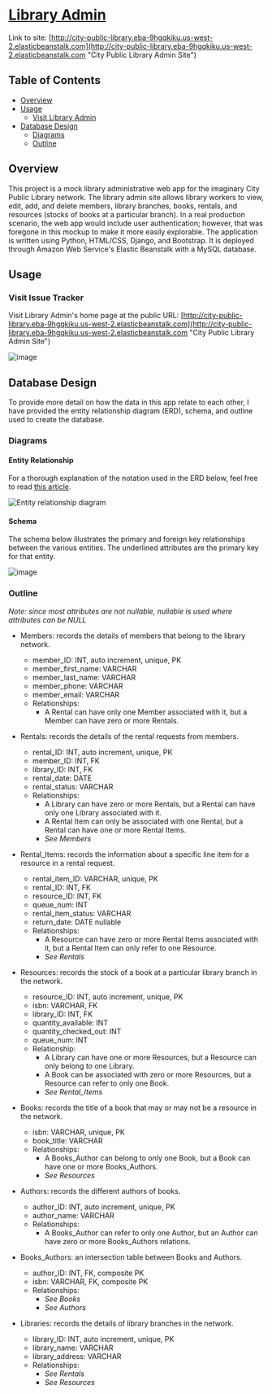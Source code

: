 # [Library Admin](http://city-public-library.eba-9hgqkiku.us-west-2.elasticbeanstalk.com "City Public Library Admin Site")
Link to site: [http://city-public-library.eba-9hgqkiku.us-west-2.elasticbeanstalk.com](http://city-public-library.eba-9hgqkiku.us-west-2.elasticbeanstalk.com "City Public Library Admin Site")

## Table of Contents
- [Overview](#overview "Overview")
- [Usage](#usage "Usage")
  - [Visit Library Admin](#visit "Library Admin")
- [Database Design](#database "Database Design")
  - [Diagrams](#diagrams "Diagrams")
  - [Outline](#outline "Outline")

## Overview <a name="overview"></a>
This project is a mock library administrative web app for the imaginary City Public Library network. The library admin site allows library workers to view, edit, add, and delete members, library branches, books, rentals, and resources (stocks of books at a particular branch). In a real production scenario, the web app would include user authentication; however, that was foregone in this mockup to make it more easily explorable. The application is written using Python, HTML/CSS, Django, and Bootstrap. It is deployed through Amazon Web Service's Elastic Beanstalk with a MySQL database.

## Usage <a name="usage"></a>

### Visit Issue Tracker <a name="visit"></a>
Visit Library Admin's home page at the public URL: [http://city-public-library.eba-9hgqkiku.us-west-2.elasticbeanstalk.com](http://city-public-library.eba-9hgqkiku.us-west-2.elasticbeanstalk.com "City Public Library Admin Site")

![image](https://github.com/realKP/library-admin/assets/76978772/a29f1e27-4d7b-4dd0-9e38-5fd24cfa3c66)


## Database Design <a name="database"></a>
To provide more detail on how the data in this app relate to each other, I have provided the entity relationship diagram (ERD), schema, and outline used to create the database.

### Diagrams <a name="diagrams"></a>
#### Entity Relationship
For a thorough explanation of the notation used in the ERD below, feel free to read [this article](https://www.freecodecamp.org/news/crows-foot-notation-relationship-symbols-and-how-to-read-diagrams/ "Crow's Foot Notation").


![Entity relationship diagram](https://github.com/realKP/library-admin/assets/76978772/862ec2cb-d8dd-45dd-bad5-05eab60a2eab)

#### Schema
The schema below illustrates the primary and foreign key relationships between the various entities. The underlined attributes are the primary key for that entity.


![image](https://github.com/realKP/library-admin/assets/76978772/fa7ae6b8-fab2-4651-beef-4548766d682e)


### Outline <a name="outline"></a>
_Note: since most attributes are not nullable, nullable is used where attributes can be NULL_

- Members: records the details of members that belong to the library network.
  - member_ID: INT, auto increment, unique, PK
  - member_first_name: VARCHAR
  - member_last_name: VARCHAR
  - member_phone: VARCHAR
  - member_email: VARCHAR
  - Relationships:
    - A Rental can have only one Member associated with it, but a Member can have zero or more Rentals.

- Rentals: records the details of the rental requests from members.
  - rental_ID: INT, auto increment, unique, PK
  - member_ID: INT, FK
  - library_ID: INT, FK
  - rental_date: DATE
  - rental_status: VARCHAR
  - Relationships:
    - A Library can have zero or more Rentals, but a Rental can have only one Library associated with it.
    - A Rental Item can only be associated with one Rental, but a Rental can have one or more Rental Items.
    - _See Members_

- Rental_Items: records the information about a specific line item for a resource in a rental request.
  - rental_item_ID: VARCHAR, unique, PK
  - rental_ID: INT, FK
  - resource_ID: INT, FK
  - queue_num: INT
  - rental_item_status: VARCHAR
  - return_date: DATE nullable
  - Relationships:
    - A Resource can have zero or more Rental Items associated with it, but a Rental Item can only refer to one Resource.
    - _See Rentals_

- Resources: records the stock of a book at a particular library branch in the network.
  - resource_ID: INT, auto increment, unique, PK
  - isbn: VARCHAR, FK
  - library_ID: INT, FK
  - quantity_available: INT
  - quantity_checked_out: INT
  - queue_num: INT
  - Relationship: 
    - A Library can have one or more Resources, but a Resource can only belong to one Library.
    - A Book can be associated with zero or more Resources, but a Resource can refer to only one Book.
    - _See Rental_Items_

- Books: records the title of a book that may or may not be a resource in the network.
  - isbn: VARCHAR, unique, PK
  - book_title: VARCHAR
  - Relationships:
    - A Books_Author can belong to only one Book, but a Book can have one or more Books_Authors.
    - _See Resources_

- Authors: records the different authors of books.
  - author_ID: INT, auto increment, unique, PK
  - author_name: VARCHAR
  - Relationships:
    - A Books_Author can refer to only one Author, but an Author can have zero or more Books_Authors relations.

- Books_Authors: an intersection table between Books and Authors.
  - author_ID: INT, FK, composite PK
  - isbn: VARCHAR, FK, composite PK
  - Relationships:
    - _See Books_
    - _See Authors_

- Libraries: records the details of library branches in the network.
  - library_ID: INT, auto increment, unique, PK
  - library_name: VARCHAR
  - library_address: VARCHAR
  - Relationships:
    - _See Rentals_
    - _See Resources_

